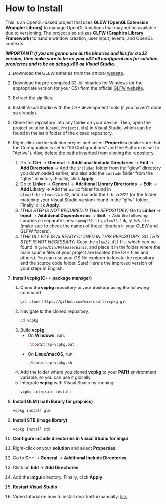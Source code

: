 # How to Install

This is an OpenGL-based project that uses **GLEW (OpenGL Extension Wrangler Library)** to manage OpenGL functions that may not be available due to versioning. The project also utilizes **GLFW (Graphics Library Framework)** to handle window creation, user input, events, and OpenGL contexts.

***IMPORTANT: If you are gonna use all the binaries and libs for a x32 version, then make sure to be on your x32 all configurations for solution propiertes and to be on debug x86 on Visual Studio.***

1. Download the GLEW binaries from the official [website](https://glew.sourceforge.net/).
2. Download the pre-compiled 32-bit binaries for Windows (or the appropriate version for your OS) from the official [GLFW website](https://www.glfw.org/download.html).
3. Extract the zip files.
4. Install Visual Studio with the C++ development tools (if you haven't done so already).
5. Clone this repository into any folder on your device. Then, open the project solution (`OpenGLProject1.sln`) in Visual Studio, which can be found in the main folder of the cloned repository.
6. Right-click on the solution project and select **Properties** (make sure that the Configuration is set to "All Configurations" and the Platform is set to "Active"). Also, delete the paths inherited from cloning the repository.
   1. Go to **C++** → **General** → **Additional Include Directories** → **Edit** → **Add Directories** → Add the `included` folder from the "glew" directory you downloaded earlier, and also add the `include` folder from the "glfw" directory. Finally, click **Apply**.
   2. Go to **Linker** → **General** → **Additional Library Directories** → **Edit** → **Add Library** → Add the `win32` folder found in `glew/lib/release/win32`, and also add the `lib-vc2022` (or the folder matching your Visual Studio version) found in the "glfw" folder. Finally, click **Apply**.
   3. *(THIS STEP IS NOT REQUIRED IN THIS REPOSITORY)* Go to **Linker** → **Input** → **Additional Dependencies** → **Edit** → Add the following libraries on separate lines: `opengl32.lib`, `glew32.lib`, `glfw3.lib` (make sure to check the names of these libraries in your GLEW and GLFW folders).
   4. *(THE DLL FILE IS ALREADY CLONED IN THIS REPOSITORY, SO THIS STEP IS NOT NECESSARY)* Copy the `glew32.dll` file, which can be found in `glew/bin/Release/Win32`, and place it in the folder where the main source files of your project are located (the C++ files and others). You can use your OS file explorer to locate the repository and the source code folder.
Sure! Here's the improved version of your steps in English:

7. **Install vcpkg (C++ package manager)**
   1. Clone the **vcpkg** repository to your desktop using the following command:
      ```bash
      git clone https://github.com/microsoft/vcpkg.git
      ```
   2. Navigate to the cloned repository:
      ```bash
      cd vcpkg
      ```
   3. Build **vcpkg**:
      - On **Windows**, run:
        ```bash
        .\bootstrap-vcpkg.bat
        ```
      - On **Linux/macOS**, run:
        ```bash
        ./bootstrap-vcpkg.sh
        ```
   4. Add the folder where you cloned **vcpkg** to your **PATH** environment variable, so you can use it globally.
   5. Integrate **vcpkg** with Visual Studio by running:
      ```bash
      vcpkg integrate install
      ```
8. **Install GLM (math library for graphics)**
   ```bash
   vcpkg install glm
   ```
9. **Install STB (image library)**
   ```bash
   vcpkg install stb
   ```
10. **Configure include directories in Visual Studio for imgui**
   1. Right-click on your **solution** and select **Properties**.
   2. Go to **C++** → **General** → **Additional Include Directories**.
   3. Click on **Edit** → **Add Directories**.
   4. Add the **imgui** directory. Finally, click **Apply**.
11. **Restart Visual Studio**
12. Video tutorial on how to install dear ImGui manually: [link](https://www.youtube.com/watch?v=VRwhNKoxUtk).
